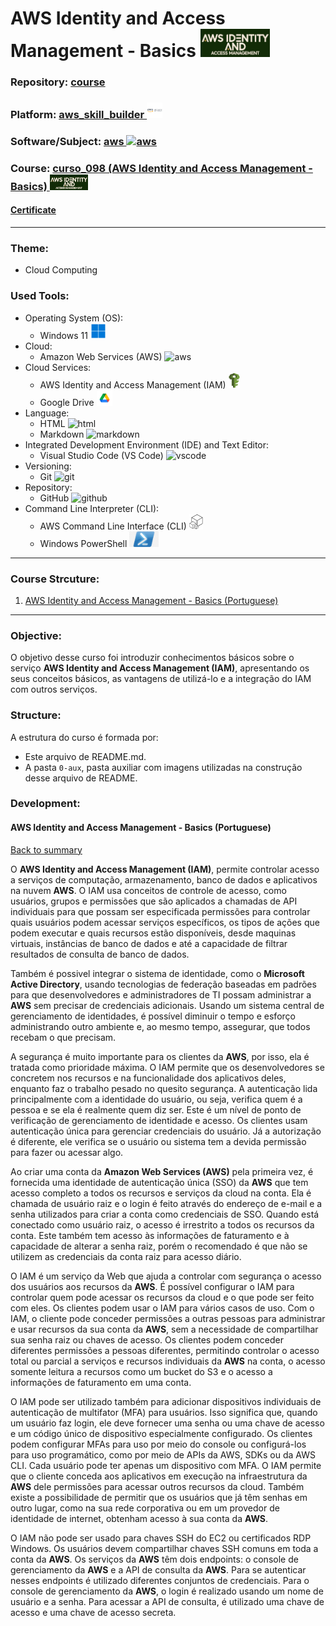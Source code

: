 # AWS Identity and Access Management - Basics   <img src="./0-aux/logo_course.png" alt="curso_098" width="auto" height="45">

### Repository: [course](../../../)   
### Platform: <a href="../../">aws_skill_builder   <img src="https://github.com/PedroHeeger/main/blob/main/0-aux/logos/plataforma/aws_skill_builder.png" alt="aws_skill_builder" width="auto" height="25"></a>
### Software/Subject: <a href="../">aws   <img src="https://cdn.jsdelivr.net/gh/devicons/devicon/icons/amazonwebservices/amazonwebservices-original.svg" alt="aws" width="auto" height="25"></a>
### Course: <a href="./">curso_098 (AWS Identity and Access Management - Basics)   <img src="./0-aux/logo_course.png" alt="curso_098" width="auto" height="25"></a>

#### <a href="https://github.com/PedroHeeger/main/blob/main/cert_ti/04-curso/cloud/aws/(23-12-06)%20AWS%20IAM%20-%20Basics%20PH%20AWSSB.pdf">Certificate</a>

---

### Theme:
- Cloud Computing

### Used Tools:
- Operating System (OS): 
  - Windows 11   <img src="https://github.com/PedroHeeger/main/blob/main/0-aux/logos/software/windows11.png" alt="windows11" width="auto" height="25">
- Cloud:
  - Amazon Web Services (AWS)   <img src="https://cdn.jsdelivr.net/gh/devicons/devicon/icons/amazonwebservices/amazonwebservices-original.svg" alt="aws" width="auto" height="25">
- Cloud Services:
  - AWS Identity and Access Management (IAM)   <img src="https://github.com/PedroHeeger/main/blob/main/0-aux/logos/cloud/aws_iam.svg" alt="aws_iam" width="auto" height="25">
  - Google Drive   <img src="https://github.com/PedroHeeger/main/blob/main/0-aux/logos/software/google_drive.png" alt="google_drive" width="auto" height="25">
- Language:
  - HTML   <img src="https://cdn.jsdelivr.net/gh/devicons/devicon/icons/html5/html5-original.svg" alt="html" width="auto" height="25">
  - Markdown   <img src="https://cdn.jsdelivr.net/gh/devicons/devicon/icons/markdown/markdown-original.svg" alt="markdown" width="auto" height="25">
- Integrated Development Environment (IDE) and Text Editor:
  - Visual Studio Code (VS Code)   <img src="https://cdn.jsdelivr.net/gh/devicons/devicon/icons/vscode/vscode-original.svg" alt="vscode" width="auto" height="25">
- Versioning: 
  - Git   <img src="https://cdn.jsdelivr.net/gh/devicons/devicon/icons/git/git-original.svg" alt="git" width="auto" height="25">
- Repository:
  - GitHub   <img src="https://cdn.jsdelivr.net/gh/devicons/devicon/icons/github/github-original.svg" alt="github" width="auto" height="25">
- Command Line Interpreter (CLI):
  - AWS Command Line Interface (CLI)   <img src="https://github.com/PedroHeeger/main/blob/main/0-aux/logos/cloud/aws_cli.svg" alt="aws_cli" width="auto" height="25">
  - Windows PowerShell   <img src="https://github.com/PedroHeeger/main/blob/main/0-aux/logos/software/windows_power_shell.png" alt="windows_power_shell" width="auto" height="25">

---

<a name="item0"><h3>Course Strcuture:</h3></a>
1. <a href="#item01">AWS Identity and Access Management - Basics (Portuguese)</a><br>

---

### Objective:
O objetivo desse curso foi introduzir conhecimentos básicos sobre o serviço **AWS Identity and Access Management (IAM)**, apresentando os seus conceitos básicos, as vantagens de utilizá-lo e a integração do IAM com outros serviços.

### Structure:
A estrutura do curso é formada por:
- Este arquivo de README.md.
- A pasta `0-aux`, pasta auxiliar com imagens utilizadas na construção desse arquivo de README. 

### Development:

<a name="item01"><h4>AWS Identity and Access Management - Basics (Portuguese)</h4></a>[Back to summary](#item0)

O **AWS Identity and Access Management (IAM)**, permite controlar acesso a serviços de computação, armazenamento, banco de dados e aplicativos na nuvem **AWS**. O IAM usa conceitos de controle de acesso, como usuários, grupos e permissões que são aplicados a chamadas de API individuais para que possam ser especificada permissões para controlar quais usuários podem acessar serviços específicos, os tipos de ações que podem executar e quais recursos estão disponíveis, desde maquinas virtuais, instâncias de banco de dados e até a capacidade de filtrar resultados de consulta de banco de dados.

Também é possivel integrar o sistema de identidade, como o **Microsoft Active Directory**, usando tecnologias de federação baseadas em padrões para que desenvolvedores e administradores de TI possam administrar a **AWS** sem precisar de credenciais adicionais. Usando um sistema central de gerenciamento de identidades, é possível diminuir o tempo e esforço administrando outro ambiente e, ao mesmo tempo, assegurar, que todos recebam o que precisam.

A segurança é muito importante para os clientes da **AWS**, por isso, ela é tratada como prioridade máxima. O IAM permite que os desenvolvedores se concretem nos recursos e na funcionalidade dos aplicativos deles, enquanto faz o trabalho pesado no quesito segurança. A autenticação lida principalmente com a identidade do usuário, ou seja, verifica quem é a pessoa e se ela é realmente quem diz ser. Este é um nível de ponto de verificação de gerenciamento de identidade e acesso. Os clientes usam autenticação única para gerenciar credenciais do usuário. Já a autorização é diferente, ele verifica se o usuário ou sistema tem a devida permissão para fazer ou acessar algo.

Ao criar uma conta da **Amazon Web Services (AWS)** pela primeira vez, é fornecida uma identidade de autenticação única (SSO) da **AWS** que tem acesso completo a todos os recursos e serviços da cloud na conta. Ela é chamada de usuário raiz e o login é feito através do endereço de e-mail e a senha utilizados para criar a conta como credenciais de SSO. Quando está conectado como usuário raiz, o acesso é irrestrito a todos os recursos da conta. Este também tem acesso às informações de faturamento e à capacidade de alterar a senha raiz, porém o recomendado é que não se utilizem as credenciais da conta raiz para acesso diário.

O IAM é um serviço da Web que ajuda a controlar com segurança o acesso dos usuários aos recursos da **AWS**. É possível configurar o IAM para controlar quem pode acessar os recursos da cloud e o que pode ser feito com eles. Os clientes podem usar o IAM para vários casos de uso. Com o IAM, o cliente pode conceder permissões a outras pessoas para administrar e usar recursos da sua conta da **AWS**, sem a necessidade de compartilhar sua senha raiz ou chaves de acesso. Os clientes podem conceder diferentes permissões a pessoas diferentes, permitindo controlar o acesso total ou parcial a serviços e recursos individuais da **AWS** na conta, o acesso somente leitura a recursos como um bucket do S3 e o acesso a informações de faturamento em uma conta.

O IAM pode ser utilizado também para adicionar dispositivos individuais de autenticação de multifator (MFA) para usuários. Isso significa que, quando um usuário faz login, ele deve fornecer uma senha ou uma chave de acesso e um código único de dispositivo especialmente configurado. Os clientes podem configurar MFAs para uso por meio do console ou configurá-los para uso programático, como por meio de APIs da AWS, SDKs ou da AWS CLI. Cada usuário pode ter apenas um dispositivo com MFA. O IAM permite que o cliente conceda aos aplicativos em execução na infraestrutura da **AWS** dele permissões para acessar outros recursos da cloud. Também existe a possibilidade de permitir que os usuários que já têm senhas em outro lugar, como na sua rede corporativa ou em um provedor de identidade de internet, obtenham acesso à sua conta da **AWS**.

O IAM não pode ser usado para chaves SSH do EC2 ou certificados RDP Windows. Os usuários devem compartilhar chaves SSH comuns em toda a conta da **AWS**. Os serviços da **AWS** têm dois endpoints: o console de gerenciamento da **AWS** e a API de consulta da **AWS**. Para se autenticar nesses endpoints é utilizado diferentes conjuntos de credenciais. Para o console de gerenciamento da **AWS**, o login é realizado usando um nome de usuário e a senha. Para acessar a API de consulta, é utilizado uma chave de acesso e uma chave de acesso secreta.